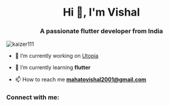 <h1 align="center">Hi 👋, I'm Vishal</h1>
<h3 align="center">A passionate flutter developer from India</h3>

<p align="left"> <img src="https://komarev.com/ghpvc/?username=kaizer111&label=Profile%20views&color=0e75b6&style=flat" alt="kaizer111" /> </p>

- 🔭 I’m currently working on [Utopia](https://github.com/Utopia7017/utopia)

- 🌱 I’m currently learning **flutter**

- 📫 How to reach me **mahatovishal2001@gmail.com**

<h3 align="left">Connect with me:</h3>
<p align="left">
</p>
